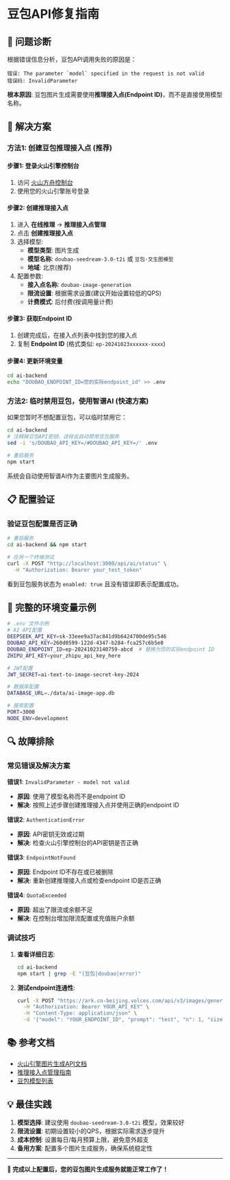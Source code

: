 # 豆包API修复指南

## 🚨 问题诊断

根据错误信息分析，豆包API调用失败的原因是：

```
错误: The parameter `model` specified in the request is not valid
错误码: InvalidParameter
```

**根本原因**: 豆包图片生成需要使用**推理接入点(Endpoint ID)**，而不是直接使用模型名称。

## 🔧 解决方案

### 方法1: 创建豆包推理接入点 (推荐)

#### 步骤1: 登录火山引擎控制台
1. 访问 [火山方舟控制台](https://console.volcengine.com/ark)
2. 使用您的火山引擎账号登录

#### 步骤2: 创建推理接入点
1. 进入 **在线推理** → **推理接入点管理**
2. 点击 **创建推理接入点**
3. 选择模型:
   - **模型类型**: 图片生成
   - **模型名称**: `doubao-seedream-3.0-t2i` 或 `豆包·文生图模型`
   - **地域**: 北京(推荐)
4. 配置参数:
   - **接入点名称**: `doubao-image-generation`
   - **限流设置**: 根据需求设置(建议开始设置较低的QPS)
   - **计费模式**: 后付费(按调用量计费)

#### 步骤3: 获取Endpoint ID
1. 创建完成后，在接入点列表中找到您的接入点
2. 复制 **Endpoint ID** (格式类似: `ep-20241023xxxxxx-xxxx`)

#### 步骤4: 更新环境变量
```bash
cd ai-backend
echo "DOUBAO_ENDPOINT_ID=您的实际endpoint_id" >> .env
```

### 方法2: 临时禁用豆包，使用智谱AI (快速方案)

如果您暂时不想配置豆包，可以临时禁用它：

```bash
cd ai-backend
# 注释掉豆包API密钥，这样会自动禁用豆包服务
sed -i 's/DOUBAO_API_KEY=/#DOUBAO_API_KEY=/' .env

# 重启服务
npm start
```

系统会自动使用智谱AI作为主要图片生成服务。

## 📋 配置验证

### 验证豆包配置是否正确
```bash
# 重启服务
cd ai-backend && npm start

# 在另一个终端测试
curl -X POST "http://localhost:3000/api/ai/status" \
  -H "Authorization: Bearer your_test_token"
```

看到豆包服务状态为 `enabled: true` 且没有错误即表示配置成功。

## 🎯 完整的环境变量示例

```bash
# .env 文件示例
# AI API配置
DEEPSEEK_API_KEY=sk-33eee9a37ac841d9b6424700de95c546
DOUBAO_API_KEY=260d0599-122d-4347-b284-fca257c6b5e0
DOUBAO_ENDPOINT_ID=ep-20241023140759-abcd  # 替换为您的实际endpoint ID
ZHIPU_API_KEY=your_zhipu_api_key_here

# JWT配置
JWT_SECRET=ai-text-to-image-secret-key-2024

# 数据库配置
DATABASE_URL=./data/ai-image-app.db

# 服务配置
PORT=3000
NODE_ENV=development
```

## 🔍 故障排除

### 常见错误及解决方案

**错误1**: `InvalidParameter - model not valid`
- **原因**: 使用了模型名称而不是endpoint ID
- **解决**: 按照上述步骤创建推理接入点并使用正确的endpoint ID

**错误2**: `AuthenticationError`
- **原因**: API密钥无效或过期
- **解决**: 检查火山引擎控制台的API密钥是否正确

**错误3**: `EndpointNotFound`
- **原因**: Endpoint ID不存在或已被删除
- **解决**: 重新创建推理接入点或检查endpoint ID是否正确

**错误4**: `QuotaExceeded`
- **原因**: 超出了限流或余额不足
- **解决**: 在控制台增加限流配置或充值账户余额

### 调试技巧

1. **查看详细日志**:
   ```bash
   cd ai-backend
   npm start | grep -E "(豆包|doubao|error)"
   ```

2. **测试endpoint连通性**:
   ```bash
   curl -X POST "https://ark.cn-beijing.volces.com/api/v3/images/generations" \
     -H "Authorization: Bearer YOUR_API_KEY" \
     -H "Content-Type: application/json" \
     -d '{"model": "YOUR_ENDPOINT_ID", "prompt": "test", "n": 1, "size": "1024x1024"}'
   ```

## 📚 参考文档

- [火山引擎图片生成API文档](https://www.volcengine.com/docs/82379/1541523)
- [推理接入点管理指南](https://www.volcengine.com/docs/82379/1511736)
- [豆包模型列表](https://www.volcengine.com/docs/82379/1494384)

## 💡 最佳实践

1. **模型选择**: 建议使用 `doubao-seedream-3.0-t2i` 模型，效果较好
2. **限流设置**: 初期设置较小的QPS，根据实际需求逐步提升
3. **成本控制**: 设置每日/每月预算上限，避免意外超支
4. **备用方案**: 配置多个图片生成服务，确保系统稳定性

---

**🎉 完成以上配置后，您的豆包图片生成服务就能正常工作了！** 